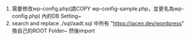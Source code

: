 1) 需要修改wp-config.php(請COPY wp-config-sample.php，並更名為wp-config.php) 內的DB Setting~
2) search and replace ./sql/aadt.sql 中所有 "https://jacen.dev/wordpress" 換自己的ROOT Folder~ 然後import